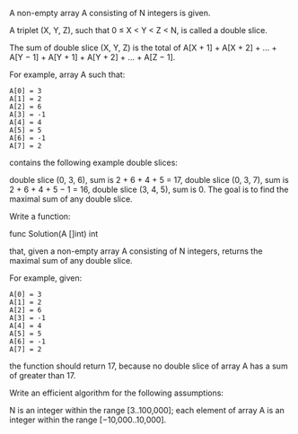 A non-empty array A consisting of N integers is given.

A triplet (X, Y, Z), such that 0 ≤ X < Y < Z < N, is called a double slice.

The sum of double slice (X, Y, Z) is the total of A[X + 1] + A[X + 2] + ... + A[Y − 1] + A[Y + 1] + A[Y + 2] + ... + A[Z − 1].

For example, array A such that:

    A[0] = 3
    A[1] = 2
    A[2] = 6
    A[3] = -1
    A[4] = 4
    A[5] = 5
    A[6] = -1
    A[7] = 2
contains the following example double slices:

double slice (0, 3, 6), sum is 2 + 6 + 4 + 5 = 17,
double slice (0, 3, 7), sum is 2 + 6 + 4 + 5 − 1 = 16,
double slice (3, 4, 5), sum is 0.
The goal is to find the maximal sum of any double slice.

Write a function:

func Solution(A []int) int

that, given a non-empty array A consisting of N integers, returns the maximal sum of any double slice.

For example, given:

    A[0] = 3
    A[1] = 2
    A[2] = 6
    A[3] = -1
    A[4] = 4
    A[5] = 5
    A[6] = -1
    A[7] = 2
the function should return 17, because no double slice of array A has a sum of greater than 17.

Write an efficient algorithm for the following assumptions:

N is an integer within the range [3..100,000];
each element of array A is an integer within the range [−10,000..10,000].
